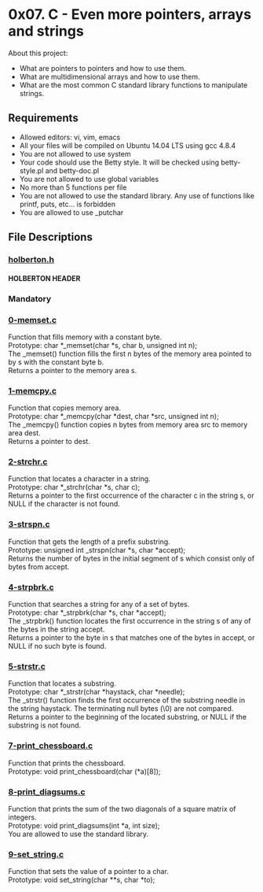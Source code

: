 # 0x07. C - Even more pointers, arrays and strings

About this project:

- What are pointers to pointers and how to use them.
- What are multidimensional arrays and how to use them.
- What are the most common C standard library functions to manipulate strings.

## Requirements
- Allowed editors: vi, vim, emacs
- All your files will be compiled on Ubuntu 14.04 LTS using gcc 4.8.4
- You are not allowed to use system
- Your code should use the Betty style. It will be checked using betty-style.pl and betty-doc.pl
- You are not allowed to use global variables
- No more than 5 functions per file
- You are not allowed to use the standard library. Any use of functions like printf, puts, etc… is forbidden
- You are allowed to use _putchar

## File Descriptions

### [holberton.h](https://github.com/Valentinaga1/holbertonschool-low_level_programming/blob/master/0x07-pointers_arrays_strings/holberton.h "holberton.h")
#### HOLBERTON HEADER

### Mandatory

### [0-memset.c](https://github.com/Valentinaga1/holbertonschool-low_level_programming/blob/master/0x07-pointers_arrays_strings/0-memset.c "0-memset.c")
Function that fills memory with a constant byte.  
Prototype: char *_memset(char *s, char b, unsigned int n);  
The _memset() function fills the first n bytes of the memory area pointed to by s with the constant byte b.  
Returns a pointer to the memory area s.

### [1-memcpy.c](https://github.com/Valentinaga1/holbertonschool-low_level_programming/blob/master/0x07-pointers_arrays_strings/1-memcpy.c "1-memcpy.c")
Function that copies memory area.  
Prototype: char *_memcpy(char *dest, char *src, unsigned int n);  
The _memcpy() function copies n bytes from memory area src to memory area dest.  
Returns a pointer to dest.

### [2-strchr.c](https://github.com/Valentinaga1/holbertonschool-low_level_programming/blob/master/0x07-pointers_arrays_strings/2-strchr.c "2-strchr.c")
Function that locates a character in a string.  
Prototype: char *_strchr(char *s, char c);  
Returns a pointer to the first occurrence of the character c in the string s, or NULL if the character is not found.

### [3-strspn.c](https://github.com/Valentinaga1/holbertonschool-low_level_programming/blob/master/0x07-pointers_arrays_strings/3-strspn.c "3-strspn.c")
Function that gets the length of a prefix substring.  
Prototype: unsigned int _strspn(char *s, char *accept);  
Returns the number of bytes in the initial segment of s which consist only of bytes from accept.

### [4-strpbrk.c](https://github.com/Valentinaga1/holbertonschool-low_level_programming/blob/master/0x07-pointers_arrays_strings/4-strpbrk.c "4-strpbrk.c")
Function that searches a string for any of a set of bytes.  
Prototype: char *_strpbrk(char *s, char *accept);  
The _strpbrk() function locates the first occurrence in the string s of any of the bytes in the string accept.  
Returns a pointer to the byte in s that matches one of the bytes in accept, or NULL if no such byte is found.

### [5-strstr.c](https://github.com/Valentinaga1/holbertonschool-low_level_programming/blob/master/0x07-pointers_arrays_strings/5-strstr.c "5-strstr.c")
Function that locates a substring.  
Prototype: char *_strstr(char *haystack, char *needle);  
The _strstr() function finds the first occurrence of the substring needle in the string haystack. The terminating null bytes (\0) are not compared.  
Returns a pointer to the beginning of the located substring, or NULL if the substring is not found.

### [7-print_chessboard.c](https://github.com/Valentinaga1/holbertonschool-low_level_programming/blob/master/0x07-pointers_arrays_strings/7-print_chessboard.c "7-print_chessboard.c")
Function that prints the chessboard.  
Prototype: void print_chessboard(char (*a)[8]);

### [8-print_diagsums.c](https://github.com/Valentinaga1/holbertonschool-low_level_programming/blob/master/0x07-pointers_arrays_strings/8-print_diagsums.c "8-print_diagsums.c")
Function that prints the sum of the two diagonals of a square matrix of integers.  
Prototype: void print_diagsums(int *a, int size);  
You are allowed to use the standard library.

### [9-set_string.c](https://github.com/Valentinaga1/holbertonschool-low_level_programming/blob/master/0x07-pointers_arrays_strings/9-set_string.c "9-set_string.c")
Function that sets the value of a pointer to a char.  
Prototype: void set_string(char **s, char *to);







